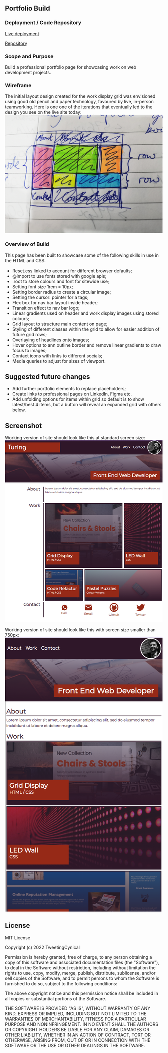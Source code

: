 ## Portfolio Build

### Deployment / Code Repository

[Live deployment](https://tweetingcynical.github.io/portfolio-build/)

[Repository](https://github.com/TweetingCynical/portfolio-build)

### Scope and Purpose

Build a professional portfolio page for showcasing work on web development projects.

### Wireframe

The initial layout design created for the work display grid was envisioned using good old pencil and paper technology, favoured by live, in-person teamworking. Here is one one of the iterations that eventually led to the design you see on the live site today:
![Grid wireframing](./assets/images/wireframing-grid-outline.png)


### Overview of Build

This page has been built to showcase some of the following skills in use in the HTML and CSS:
- Reset.css linked to account for different browser defaults;
- @import to use fonts stored with google apis;
- :root to store colours and font for sitewide use;
- Setting font size 1rem = 10px;
- Setting border radius to create a circular image;
- Setting the cursor: pointer for a tags;
- Flex box for nav bar layout inside header;
- Transition effect to nav bar logo;
- Linear gradients used on header and work display images using stored colours;
- Grid layout to structure main content on page;
- Styling of different classes within the grid to allow for easier addition of future grid rows;
- Overlaying of headlines onto images;
- Hover options to ann outline border and remove linear gradients to draw focus to images;
- Contact icons with links to different socials;
- Media queries to adjust for sizes of viewport.


## Suggested future changes

- Add further portfolio elements to replace placeholders;
- Create links to professional pages on LinkedIn, Figma etc.
- Add unfolding options for items within grid so default is to show latest/best 4 items, but a button will reveal an expanded grid with others below.

## Screenshot

Working version of site should look like this at standard screen size:
![Site Screenshot](./assets/images/screenshot-ws.png)

Working version of site should look like this with screen size smaller than 750px:
![Site Screenshot](./assets/images/screenshot-750px.png)

## License

MIT License

Copyright (c) 2022 TweetingCynical

Permission is hereby granted, free of charge, to any person obtaining a copy of this software and associated documentation files (the "Software"), to deal in the Software without restriction, including without limitation the rights to use, copy, modify, merge, publish, distribute, sublicense, and/or sell copies of the Software, and to permit persons to whom the Software is furnished to do so, subject to the following conditions:

The above copyright notice and this permission notice shall be included in all copies or substantial portions of the Software.

THE SOFTWARE IS PROVIDED "AS IS", WITHOUT WARRANTY OF ANY KIND, EXPRESS OR IMPLIED, INCLUDING BUT NOT LIMITED TO THE WARRANTIES OF MERCHANTABILITY, FITNESS FOR A PARTICULAR PURPOSE AND NONINFRINGEMENT. IN NO EVENT SHALL THE AUTHORS OR COPYRIGHT HOLDERS BE LIABLE FOR ANY CLAIM, DAMAGES OR OTHER LIABILITY, WHETHER IN AN ACTION OF CONTRACT, TORT OR OTHERWISE, ARISING FROM, OUT OF OR IN CONNECTION WITH THE SOFTWARE OR THE USE OR OTHER DEALINGS IN THE SOFTWARE.
